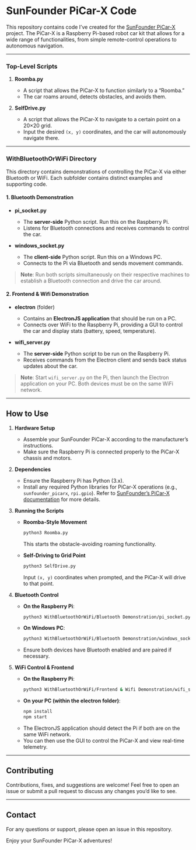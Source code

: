 # SunFounder PiCar-X Code

This repository contains code I’ve created for the [SunFounder PiCar-X](https://www.sunfounder.com/products/picar-x) project. The PiCar-X is a Raspberry Pi-based robot car kit that allows for a wide range of functionalities, from simple remote-control operations to autonomous navigation.

---


### Top-Level Scripts

1. **Roomba.py**  
   - A script that allows the PiCar-X to function similarly to a “Roomba.”  
   - The car roams around, detects obstacles, and avoids them.

2. **SelfDrive.py**  
   - A script that allows the PiCar-X to navigate to a certain point on a 20×20 grid.  
   - Input the desired `(x, y)` coordinates, and the car will autonomously navigate there.

---

### WithBluetoothOrWiFi Directory

This directory contains demonstrations of controlling the PiCar-X via either Bluetooth or WiFi. Each subfolder contains distinct examples and supporting code.

#### 1. Bluetooth Demonstration

- **pi_socket.py**  
  - The **server-side** Python script. Run this on the Raspberry Pi.  
  - Listens for Bluetooth connections and receives commands to control the car.

- **windows_socket.py**  
  - The **client-side** Python script. Run this on a Windows PC.  
  - Connects to the Pi via Bluetooth and sends movement commands.

> **Note**: Run both scripts simultaneously on their respective machines to establish a Bluetooth connection and drive the car around.

#### 2. Frontend & Wifi Demonstration

- **electron** (folder)  
  - Contains an **ElectronJS application** that should be run on a PC.  
  - Connects over WiFi to the Raspberry Pi, providing a GUI to control the car and display stats (battery, speed, temperature).

- **wifi_server.py**  
  - The **server-side** Python script to be run on the Raspberry Pi.  
  - Receives commands from the Electron client and sends back status updates about the car.

> **Note**: Start `wifi_server.py` on the Pi, then launch the Electron application on your PC. Both devices must be on the same WiFi network.

---

## How to Use

1. **Hardware Setup**  
   - Assemble your SunFounder PiCar-X according to the manufacturer’s instructions.  
   - Make sure the Raspberry Pi is connected properly to the PiCar-X chassis and motors.

2. **Dependencies**  
   - Ensure the Raspberry Pi has Python (3.x).  
   - Install any required Python libraries for PiCar-X operations (e.g., `sunfounder_picarx`, `rpi.gpio`). Refer to [SunFounder’s PiCar-X documentation](https://www.sunfounder.com/products/picar-x) for more details.

3. **Running the Scripts**  
   - **Roomba-Style Movement**  
     ```bash
     python3 Roomba.py
     ```
     This starts the obstacle-avoiding roaming functionality.

   - **Self-Driving to Grid Point**  
     ```bash
     python3 SelfDrive.py
     ```
     Input `(x, y)` coordinates when prompted, and the PiCar-X will drive to that point.

4. **Bluetooth Control**  
   - **On the Raspberry Pi**:
     ```bash
     python3 WithBluetoothOrWiFi/Bluetooth Demonstration/pi_socket.py
     ```
   - **On Windows PC**:
     ```bash
     python3 WithBluetoothOrWiFi/Bluetooth Demonstration/windows_socket.py
     ```
   - Ensure both devices have Bluetooth enabled and are paired if necessary.

5. **WiFi Control & Frontend**  
   - **On the Raspberry Pi**:
     ```bash
     python3 WithBluetoothOrWiFi/Frontend & Wifi Demonstration/wifi_server.py
     ```
   - **On your PC (within the electron folder)**:
     ```bash
     npm install
     npm start
     ```
   - The ElectronJS application should detect the Pi if both are on the same WiFi network.  
   - You can then use the GUI to control the PiCar-X and view real-time telemetry.

---

## Contributing

Contributions, fixes, and suggestions are welcome! Feel free to open an issue or submit a pull request to discuss any changes you’d like to see.

---

## Contact

For any questions or support, please open an issue in this repository.

Enjoy your SunFounder PiCar-X adventures!
